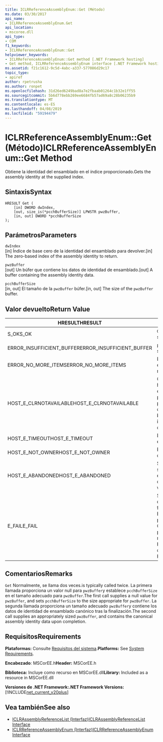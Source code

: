 ```yaml
---
title: ICLRReferenceAssemblyEnum::Get (Método)
ms.date: 03/30/2017
api_name:
- ICLRReferenceAssemblyEnum.Get
api_location:
- mscoree.dll
api_type:
- COM
f1_keywords:
- ICLRReferenceAssemblyEnum::Get
helpviewer_keywords:
- ICLRReferenceAssemblyEnum::Get method [.NET Framework hosting]
- Get method, ICLRReferenceAssemblyEnum interface [.NET Framework hosting]
ms.assetid: f21c1612-9c5d-4abc-a337-577086d29c17
topic_type:
- apiref
author: rpetrusha
ms.author: ronpet
ms.openlocfilehash: 31d26ed6249bad8a7e2fbaab01264c1b32e1ff55
ms.sourcegitcommit: 5b6d778ebb269ee6684fb57ad69a8c28b06235b9
ms.translationtype: MT
ms.contentlocale: es-ES
ms.lasthandoff: 04/08/2019
ms.locfileid: "59194479"
---
```

# <a name="iclrreferenceassemblyenumget-method"></a><span data-ttu-id="518c0-102">ICLRReferenceAssemblyEnum::Get (Método)</span><span class="sxs-lookup"><span data-stu-id="518c0-102">ICLRReferenceAssemblyEnum::Get Method</span></span>
<span data-ttu-id="518c0-103">Obtiene la identidad del ensamblado en el índice proporcionado.</span><span class="sxs-lookup"><span data-stu-id="518c0-103">Gets the assembly identity at the supplied index.</span></span>  
  
## <a name="syntax"></a><span data-ttu-id="518c0-104">Sintaxis</span><span class="sxs-lookup"><span data-stu-id="518c0-104">Syntax</span></span>  
  
```  
HRESULT Get (  
    [in] DWORD dwIndex,  
    [out, size_is(*pcchBufferSize)] LPWSTR pwzBuffer,  
    [in, out] DWORD *pcchBufferSize  
);  
```  
  
## <a name="parameters"></a><span data-ttu-id="518c0-105">Parámetros</span><span class="sxs-lookup"><span data-stu-id="518c0-105">Parameters</span></span>  
 `dwIndex`  
 <span data-ttu-id="518c0-106">[in] Índice de base cero de la identidad del ensamblado para devolver.</span><span class="sxs-lookup"><span data-stu-id="518c0-106">[in] The zero-based index of the assembly identity to return.</span></span>  
  
 `pwzBuffer`  
 <span data-ttu-id="518c0-107">[out] Un búfer que contiene los datos de identidad de ensamblado.</span><span class="sxs-lookup"><span data-stu-id="518c0-107">[out] A buffer containing the assembly identity data.</span></span>  
  
 `pcchBufferSize`  
 <span data-ttu-id="518c0-108">[in, out] El tamaño de la `pwzBuffer` búfer.</span><span class="sxs-lookup"><span data-stu-id="518c0-108">[in, out] The size of the `pwzBuffer` buffer.</span></span>  
  
## <a name="return-value"></a><span data-ttu-id="518c0-109">Valor devuelto</span><span class="sxs-lookup"><span data-stu-id="518c0-109">Return Value</span></span>  
  
|<span data-ttu-id="518c0-110">HRESULT</span><span class="sxs-lookup"><span data-stu-id="518c0-110">HRESULT</span></span>|<span data-ttu-id="518c0-111">Descripción</span><span class="sxs-lookup"><span data-stu-id="518c0-111">Description</span></span>|  
|-------------|-----------------|  
|<span data-ttu-id="518c0-112">S_OK</span><span class="sxs-lookup"><span data-stu-id="518c0-112">S_OK</span></span>|`Get` <span data-ttu-id="518c0-113">se devolvió correctamente.</span><span class="sxs-lookup"><span data-stu-id="518c0-113">returned successfully.</span></span>|  
|<span data-ttu-id="518c0-114">ERROR_INSUFFICIENT_BUFFER</span><span class="sxs-lookup"><span data-stu-id="518c0-114">ERROR_INSUFFICIENT_BUFFER</span></span>|`pwzBuffer` <span data-ttu-id="518c0-115">es demasiado pequeño.</span><span class="sxs-lookup"><span data-stu-id="518c0-115">is too small.</span></span>|  
|<span data-ttu-id="518c0-116">ERROR_NO_MORE_ITEMS</span><span class="sxs-lookup"><span data-stu-id="518c0-116">ERROR_NO_MORE_ITEMS</span></span>|<span data-ttu-id="518c0-117">La enumeración no contiene ningún elemento más.</span><span class="sxs-lookup"><span data-stu-id="518c0-117">The enumeration contains no more items.</span></span>|  
|<span data-ttu-id="518c0-118">HOST_E_CLRNOTAVAILABLE</span><span class="sxs-lookup"><span data-stu-id="518c0-118">HOST_E_CLRNOTAVAILABLE</span></span>|<span data-ttu-id="518c0-119">Common language runtime (CLR) no se ha cargado en un proceso o el CLR se encuentra en un estado en el que no se puede ejecutar código administrado o procesar la llamada correctamente.</span><span class="sxs-lookup"><span data-stu-id="518c0-119">The common language runtime (CLR) has not been loaded into a process, or the CLR is in a state in which it cannot run managed code or process the call successfully.</span></span>|  
|<span data-ttu-id="518c0-120">HOST_E_TIMEOUT</span><span class="sxs-lookup"><span data-stu-id="518c0-120">HOST_E_TIMEOUT</span></span>|<span data-ttu-id="518c0-121">La llamada ha agotado el tiempo de espera.</span><span class="sxs-lookup"><span data-stu-id="518c0-121">The call timed out.</span></span>|  
|<span data-ttu-id="518c0-122">HOST_E_NOT_OWNER</span><span class="sxs-lookup"><span data-stu-id="518c0-122">HOST_E_NOT_OWNER</span></span>|<span data-ttu-id="518c0-123">El llamador no posee el bloqueo.</span><span class="sxs-lookup"><span data-stu-id="518c0-123">The caller does not own the lock.</span></span>|  
|<span data-ttu-id="518c0-124">HOST_E_ABANDONED</span><span class="sxs-lookup"><span data-stu-id="518c0-124">HOST_E_ABANDONED</span></span>|<span data-ttu-id="518c0-125">Se canceló un evento mientras un subproceso bloqueado o fibra estaba esperando en ella.</span><span class="sxs-lookup"><span data-stu-id="518c0-125">An event was canceled while a blocked thread or fiber was waiting on it.</span></span>|  
|<span data-ttu-id="518c0-126">E_FAIL</span><span class="sxs-lookup"><span data-stu-id="518c0-126">E_FAIL</span></span>|<span data-ttu-id="518c0-127">Se ha producido un error irrecuperable desconocido.</span><span class="sxs-lookup"><span data-stu-id="518c0-127">An unknown catastrophic failure occurred.</span></span> <span data-ttu-id="518c0-128">Si el método devuelve E_FAIL, CLR ya no es utilizable dentro del proceso.</span><span class="sxs-lookup"><span data-stu-id="518c0-128">If a method returns E_FAIL, the CLR is no longer usable within the process.</span></span> <span data-ttu-id="518c0-129">Las llamadas posteriores a métodos de hospedaje devuelven HOST_E_CLRNOTAVAILABLE.</span><span class="sxs-lookup"><span data-stu-id="518c0-129">Subsequent calls to hosting methods return HOST_E_CLRNOTAVAILABLE.</span></span>|  
  
## <a name="remarks"></a><span data-ttu-id="518c0-130">Comentarios</span><span class="sxs-lookup"><span data-stu-id="518c0-130">Remarks</span></span>  
 `Get` <span data-ttu-id="518c0-131">Normalmente, se llama dos veces.</span><span class="sxs-lookup"><span data-stu-id="518c0-131">is typically called twice.</span></span> <span data-ttu-id="518c0-132">La primera llamada proporciona un valor null para `pwzBuffer`y establece `pcchBufferSize` en el tamaño adecuado para `pwzBuffer`.</span><span class="sxs-lookup"><span data-stu-id="518c0-132">The first call supplies a null value for `pwzBuffer`, and sets `pcchBufferSize` to the size appropriate for `pwzBuffer`.</span></span> <span data-ttu-id="518c0-133">La segunda llamada proporciona un tamaño adecuado `pwzBuffer`y contiene los datos de identidad de ensamblado canónico tras la finalización.</span><span class="sxs-lookup"><span data-stu-id="518c0-133">The second call supplies an appropriately sized `pwzBuffer`, and contains the canonical assembly identity data upon completion.</span></span>  
  
## <a name="requirements"></a><span data-ttu-id="518c0-134">Requisitos</span><span class="sxs-lookup"><span data-stu-id="518c0-134">Requirements</span></span>  
 <span data-ttu-id="518c0-135">**Plataformas:** Consulte [Requisitos del sistema](../../../../docs/framework/get-started/system-requirements.md).</span><span class="sxs-lookup"><span data-stu-id="518c0-135">**Platforms:** See [System Requirements](../../../../docs/framework/get-started/system-requirements.md).</span></span>  
  
 <span data-ttu-id="518c0-136">**Encabezado**: MSCorEE.h</span><span class="sxs-lookup"><span data-stu-id="518c0-136">**Header:** MSCorEE.h</span></span>  
  
 <span data-ttu-id="518c0-137">**Biblioteca:** Incluye como recurso en MSCorEE.dll</span><span class="sxs-lookup"><span data-stu-id="518c0-137">**Library:** Included as a resource in MSCorEE.dll</span></span>  
  
 **<span data-ttu-id="518c0-138">Versiones de .NET Framework:</span><span class="sxs-lookup"><span data-stu-id="518c0-138">.NET Framework Versions:</span></span>** [!INCLUDE[net_current_v20plus](../../../../includes/net-current-v20plus-md.md)]  
  
## <a name="see-also"></a><span data-ttu-id="518c0-139">Vea también</span><span class="sxs-lookup"><span data-stu-id="518c0-139">See also</span></span>

- [<span data-ttu-id="518c0-140">ICLRAssemblyReferenceList (Interfaz)</span><span class="sxs-lookup"><span data-stu-id="518c0-140">ICLRAssemblyReferenceList Interface</span></span>](../../../../docs/framework/unmanaged-api/hosting/iclrassemblyreferencelist-interface.md)
- [<span data-ttu-id="518c0-141">ICLRReferenceAssemblyEnum (Interfaz)</span><span class="sxs-lookup"><span data-stu-id="518c0-141">ICLRReferenceAssemblyEnum Interface</span></span>](../../../../docs/framework/unmanaged-api/hosting/iclrreferenceassemblyenum-interface.md)
